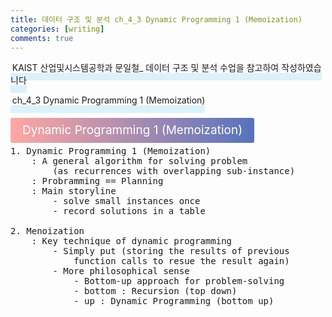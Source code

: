 ```yaml
---
title: 데이터 구조 및 분석 ch_4_3 Dynamic Programming 1 (Memoization)
categories: [writing] 
comments: true
---
```

<p><span style="border-bottom: 12px solid #dcf1fb; padding: 0 0 0 0.2em;">KAIST 산업및시스템공학과 문일철_ 데이터 구조 및 분석 수업을 참고하여 작성하였습니다</span></p>
<p><span style="border-bottom: 12px solid #dcf1fb; padding: 0 0 0 0.2em;">ch_4_3 Dynamic Programming 1 (Memoization)</span></p>

<html lang="en">
<head>
    <meta charset="UTF-8">
    <title>정의</title>
</head>
<body>

<pre>
</pre>

<p><span style="background: linear-gradient(to right, #ffa7a3, #5673bd); padding: 0.43em 1em; font-size: 19px; border-radius: 3px; color: #ffffff;">Dynamic Programming 1 (Memoization)</span></p>

<pre>
1. Dynamic Programming 1 (Memoization)
    : A general algorithm for solving problem
        (as recurrences with overlapping sub-instance)
    : Probramming == Planning
    : Main storyline
        - solve small instances once
        - record solutions in a table

2. Menoization
    : Key technique of dynamic programming
        - Simply put (storing the results of previous
            function calls to resue the result again)
        - More philosophical sense
            - Bottom-up approach for problem-solving
            - bottom : Recursion (top down)
            - up : Dynamic Programming (bottom up)
</pre>
</body>
</html>
